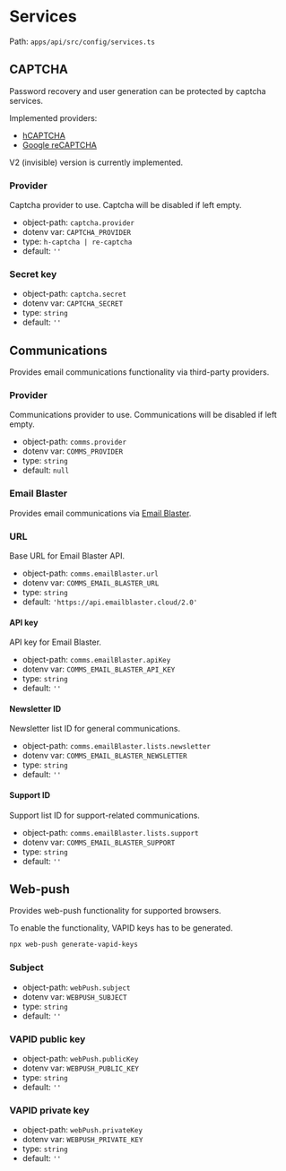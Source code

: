 # Services

Path: `apps/api/src/config/services.ts`

## CAPTCHA

Password recovery and user generation can be protected by captcha services.

Implemented providers:

- [hCAPTCHA](https://hcaptcha.com)
- [Google reCAPTCHA](https://developers.google.com/recaptcha/intro)

V2 (invisible) version is currently implemented.

### Provider

Captcha provider to use. Captcha will be disabled if left empty.

- object-path: `captcha.provider`
- dotenv var: `CAPTCHA_PROVIDER`
- type: `h-captcha | re-captcha`
- default: `''`

### Secret key

- object-path: `captcha.secret`
- dotenv var: `CAPTCHA_SECRET`
- type: `string`
- default: `''`

## Communications

Provides email communications functionality via third-party providers.

### Provider

Communications provider to use. Communications will be disabled if left empty.

- object-path: `comms.provider`
- dotenv var: `COMMS_PROVIDER`
- type: `string`
- default: `null`

### Email Blaster

Provides email communications via [Email Blaster](https://emailblaster.cloud).

### URL

Base URL for Email Blaster API.

- object-path: `comms.emailBlaster.url`
- dotenv var: `COMMS_EMAIL_BLASTER_URL`
- type: `string`
- default: `'https://api.emailblaster.cloud/2.0'`

#### API key

API key for Email Blaster.

- object-path: `comms.emailBlaster.apiKey`
- dotenv var: `COMMS_EMAIL_BLASTER_API_KEY`
- type: `string`
- default: `''`

#### Newsletter ID

Newsletter list ID for general communications.

- object-path: `comms.emailBlaster.lists.newsletter`
- dotenv var: `COMMS_EMAIL_BLASTER_NEWSLETTER`
- type: `string`
- default: `''`

#### Support ID

Support list ID for support-related communications.

- object-path: `comms.emailBlaster.lists.support`
- dotenv var: `COMMS_EMAIL_BLASTER_SUPPORT`
- type: `string`
- default: `''`

## Web-push

Provides web-push functionality for supported browsers.

To enable the functionality, VAPID keys has to be generated.

```sh
npx web-push generate-vapid-keys
```

### Subject

- object-path: `webPush.subject`
- dotenv var: `WEBPUSH_SUBJECT`
- type: `string`
- default: `''`

### VAPID public key

- object-path: `webPush.publicKey`
- dotenv var: `WEBPUSH_PUBLIC_KEY`
- type: `string`
- default: `''`

### VAPID private key

- object-path: `webPush.privateKey`
- dotenv var: `WEBPUSH_PRIVATE_KEY`
- type: `string`
- default: `''`
